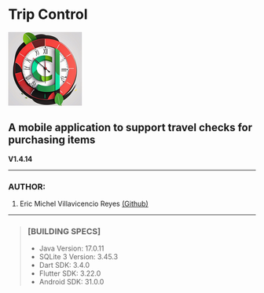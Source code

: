 # **Trip Control**

![Trip Control](/assets/images/trip_control.png "Hover text")

## **A mobile application to support travel checks for purchasing items**

**V1.4.14**

-----

### **AUTHOR:**

1. Eric Michel Villavicencio Reyes [(Github)](https://github.com/ElectroZombie)

-----

> ### [BUILDING SPECS]
>
> * Java Version: 17.0.11
> * SQLite 3 Version: 3.45.3
> * Dart SDK: 3.4.0
> * Flutter SDK: 3.22.0
> * Android SDK: 31.0.0
